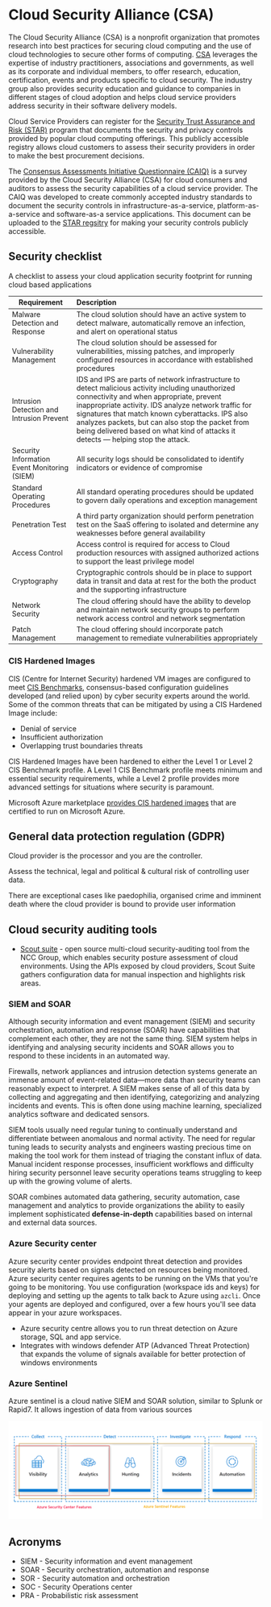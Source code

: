 # Cloud Security Alliance (CSA)

The Cloud Security Alliance (CSA) is a nonprofit organization that promotes research into best practices for securing cloud computing and the use of cloud technologies to secure other forms of computing. [CSA](https://searchcloudsecurity.techtarget.com/definition/Cloud-Security-Alliance-CSA) leverages the expertise of industry practitioners, associations and governments, as well as its corporate and individual members, to offer research, education, certification, events and products specific to cloud security. The industry group also provides security education and guidance to companies in different stages of cloud adoption and helps cloud service providers address security in their software delivery models.

Cloud Service Providers can register for the [Security Trust Assurance and Risk (STAR)](https://cloudsecurityalliance.org/star) program that documents the security and privacy controls provided by popular cloud computing offerings. This publicly accessible registry allows cloud customers to assess their security providers in order to make the best procurement decisions.

The [Consensus Assessments Initiative Questionnaire (CAIQ)](https://searchcloudsecurity.techtarget.com/definition/CAIQ-Consensus-Assessments-Initiative-Questionnaire) is a survey provided by the Cloud Security Alliance (CSA) for cloud consumers and auditors to assess the security capabilities of a cloud service provider. The CAIQ was developed to create commonly accepted industry standards to document the security controls in infrastructure-as-a-service, platform-as-a-service and software-as-a service applications. This document can be uploaded to the [STAR regsitry](https://cloudsecurityalliance.org/star/registry) for making your security controls publicly accessible. 

## Security checklist

A checklist to assess your cloud application security footprint for running cloud based applications

| Requirement                                  | Description                               |
| ---------------------------------------------|:------------------------------------------|
| Malware Detection and Response               | The cloud solution should have an active system to detect malware, automatically remove an infection, and alert on operational status	|
| Vulnerability Management                     | The cloud solution should be assessed for vulnerabilities, missing patches, and improperly configured resources in accordance with established procedures |
| Intrusion Detection and Intrusion Prevent    | IDS and IPS are parts of network infrastructure to detect malicious activity including unauthorized connectivity and when appropriate, prevent inappropriate activity. IDS analyze network traffic for signatures that match known cyberattacks. IPS also analyzes packets, but can also stop the packet from being delivered based on what kind of attacks it detects — helping stop the attack.|
| Security Information Event Monitoring (SIEM) | All security logs should be consolidated to identify indicators or evidence of compromise |
| Standard Operating Procedures                | All standard operating procedures should be updated to govern daily operations and exception management	|
| Penetration Test                             | A third party organization should perform penetration test on the SaaS offering to isolated and determine any weaknesses before general availability |
| Access Control                               | Access control is required for access to Cloud production resources with assigned authorized actions to support the least privilege model |
| Cryptography                                 | Cryptographic controls should be in place to support data in transit and data at rest for the both the product and the supporting infrastructure |
| Network Security                             | The cloud offering should have the ability to develop and maintain network security groups to perform network access control and network segmentation |
| Patch Management                             | The cloud offering should incorporate patch management to remediate vulnerabilities appropriately |

### CIS Hardened Images

CIS (Centre for Internet Security) hardened VM images are configured to meet [CIS Benchmarks](https://www.cisecurity.org/cis-benchmarks/), consensus-based configuration guidelines developed (and relied upon) by cyber security experts around the world. Some of the common threats that can be mitigated by using a CIS Hardened Image include:

* Denial of service
* Insufficient authorization
* Overlapping trust boundaries threats

CIS Hardened Images have been hardened to either the Level 1 or Level 2 CIS Benchmark profile. A Level 1 CIS Benchmark profile meets minimum and essential security requirements, while a Level 2 profile provides more advanced settings for situations where security is paramount.

Microsoft Azure marketplace [provides CIS hardened images](https://www.cisecurity.org/blog/cis-hardened-images-now-in-microsoft-azure-marketplace/) that are certified to run on Microsoft Azure.

## General data protection regulation (GDPR)

Cloud provider is the processor and you are the controller.

Assess the technical, legal and political & cultural risk of controlling user data.

There are exceptional cases like paedophilia, organised crime and imminent death where the cloud provider is bound to provide user information

## Cloud security auditing tools

* [Scout suite](https://github.com/nccgroup/ScoutSuite) - open source multi-cloud security-auditing tool from the NCC Group, which enables security posture assessment of cloud environments. Using the APIs exposed by cloud providers, Scout Suite gathers configuration data for manual inspection and highlights risk areas.

### SIEM and SOAR

Although security information and event management (SIEM) and security orchestration, automation and response (SOAR) have capabilities that complement each other, they are not the same thing. SIEM system helps in identifying and analysing security incidents and SOAR allows you to respond to these incidents in an automated way.

Firewalls, network appliances and intrusion detection systems generate an immense amount of event-related data—more data than security teams can reasonably expect to interpret. A SIEM makes sense of all of this data by collecting and aggregating and then identifying, categorizing and analyzing incidents and events. This is often done using machine learning, specialized analytics software and dedicated sensors.

SIEM tools usually need regular tuning to continually understand and differentiate between anomalous and normal activity. The need for regular tuning leads to security analysts and engineers wasting precious time on making the tool work for them instead of triaging the constant influx of data. Manual incident response processes, insufficient workflows and difficulty hiring security personnel leave security operations teams struggling to keep up with the growing volume of alerts. 

SOAR combines automated data gathering, security automation, case management and analytics to provide organizations the ability to easily implement sophisticated **defense-in-depth** capabilities based on internal and external data sources.

### Azure Security center

Azure security center provides endpoint threat detection and provides security alerts based on signals detected on resources being monitored. Azure security center requires agents to be running on the VMs that you're going to be monitoring. You use configuration (workspace ids and keys) for deploying and setting up the agents to talk back to Azure using `azcli`. Once your agents are deployed and configured, over a few hours you'll see data appear in your azure workspaces.

* Azure security centre allows you to run threat detection on Azure storage, SQL and app service. 
* Integrates with windows defender ATP (Advanced Threat Protection) that expands the volume of signals available for better protection of windows environments

### Azure Sentinel

Azure sentinel is a cloud native SIEM and SOAR solution, similar to Splunk or Rapid7. It allows ingestion of data from various sources

![asc_as.png](../Images/asc_as.png "ASC v AS")

## Acronyms

* SIEM - Security information and event management 
* SOAR - Security orchestration, automation and response
* SOR - Security automation and orchestration
* SOC - Security Operations center
* PRA - Probabilistic risk assessment
